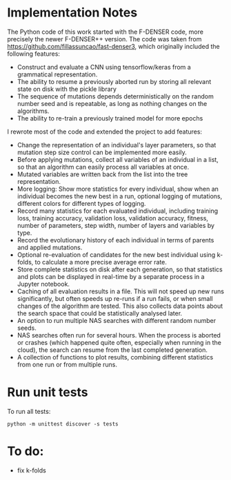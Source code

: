 # Implementation Notes

The Python code of this work started with the F-DENSER code, more precisely the newer F-DENSER++ version.
The code was taken from <https://github.com/fillassuncao/fast-denser3>, which originally included the following features:
* Construct and evaluate a CNN using tensorflow/keras from a grammatical representation.
* The ability to resume a previously aborted run by storing all relevant state on disk with the pickle library
* The sequence of mutations depends deterministically on the random number seed and is repeatable, as long as nothing changes on the algorithms.
* The ability to re-train a previously trained model for more epochs

I rewrote most of the code and extended the project to add features:

* Change the representation of an individual's layer parameters, so that mutation step size control can be implemented more easily.
* Before applying mutations, collect all variables of an individual in a list, so that an algorithm can easily process all variables at once.
* Mutated variables are written back from the list into the tree representation.
* More logging: Show more statistics for every individual, show when an individual becomes the new best in a run, optional logging of mutations, different colors for different types of logging.
* Record many statistics for each evaluated individual, including training loss, training accuracy, validation loss, validation accuracy, fitness, number of parameters, step width, number of layers and variables by type.
* Record the evolutionary history of each individual in terms of parents and applied mutations.
* Optional re-evaluation of candidates for the new best individual using k-folds, to calculate a more precise average error rate.
* Store complete statistics on disk after each generation, so that statistics and plots can be displayed in real-time by a separate process in a Jupyter notebook.
* Caching of all evaluation results in a file. This will not speed up new runs significantly, but often speeds up re-runs if a run fails, or when small changes of the algorithm are tested. This also collects data points about the search space that could be statistically analysed later.
* An option to run multiple NAS searches with different random number seeds. 
* NAS searches often run for several hours. When the process is aborted or crashes (which happened quite often, especially when running in the cloud), the search can resume from the last completed generation.
* A collection of functions to plot results, combining different statistics from one run or from multiple runs.

# Run unit tests

To run all tests:

`python -m unittest discover -s tests`

# To do:
- fix k-folds